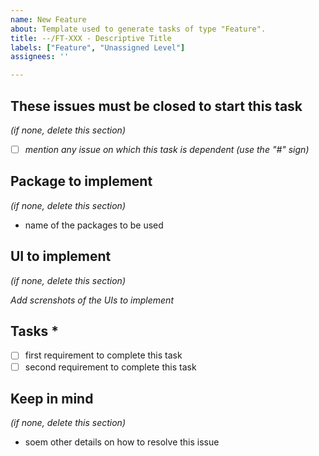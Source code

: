 ```yaml
---
name: New Feature
about: Template used to generate tasks of type "Feature".
title: --/FT-XXX - Descriptive Title
labels: ["Feature", "Unassigned Level"]
assignees: ''

---
```


## These issues must be closed to start this task

*(if none, delete this section)*
- [ ] *mention any issue on which this task is dependent (use the "#" sign)*

## Package to implement 

*(if none, delete this section)*
- name of the packages to be used

## UI to implement

*(if none, delete this section)*

*Add screnshots of the UIs to implement*

## Tasks *

- [ ] first requirement to complete this task
- [ ] second requirement to complete this task

## Keep in mind 

*(if none, delete this section)*
- soem other details on how to resolve this issue